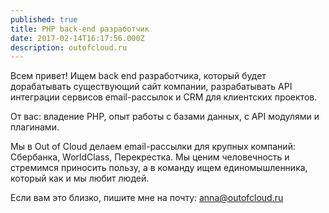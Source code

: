 ```yaml
---
published: true
title: PHP back-end разработчик
date: 2017-02-14T16:17:56.000Z
description: outofcloud.ru
---
```

Всем привет! Ищем back end разработчика, который будет дорабатывать существующий сайт компании, разрабатывать API интеграции сервисов email-рассылок и CRM для клиентских проектов. 

От вас: владение PHP, опыт работы с базами данных, с API модулями и плагинами.

Мы в Out of Cloud делаем email-рассылки для крупных компаний: Сбербанка, WorldClass, Перекрестка. 
Мы ценим человечность и стремимся приносить пользу, а в команду ищем единомышленника, который как и мы любит людей. 

Если вам это близко, пишите мне на почту: [anna@outofcloud.ru](mailto:anna@outofcloud.ru)
